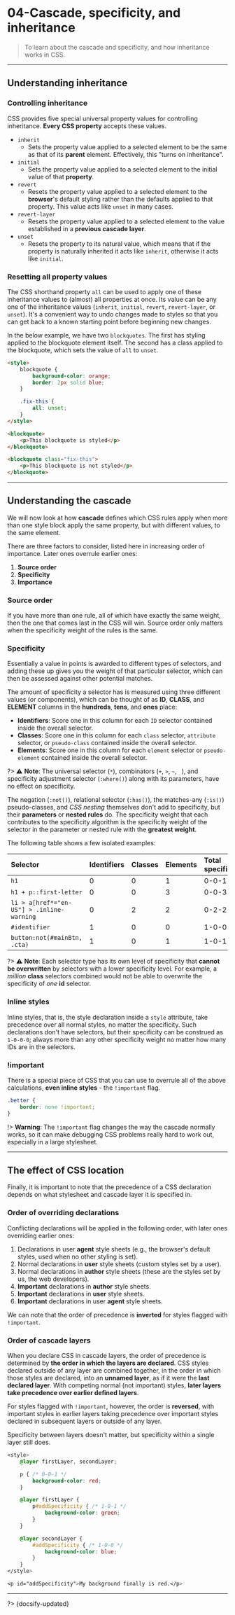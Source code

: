 # 04-Cascade, specificity, and inheritance

> To learn about the cascade and specificity, and how inheritance works in CSS.

---

## Understanding inheritance

### Controlling inheritance

CSS provides five special universal property values for controlling inheritance. **Every CSS property** accepts these values.

- `inherit`
  - Sets the property value applied to a selected element to be the same as that of its **parent** element. Effectively, this "turns on inheritance".
- `initial`
  - Sets the property value applied to a selected element to the initial value of that **property**.
- `revert`
  - Resets the property value applied to a selected element to the **browser**'s default styling rather than the defaults applied to that property. This value acts like `unset` in many cases.
- `revert-layer`
  - Resets the property value applied to a selected element to the value established in a **previous cascade layer**.
- `unset`
  - Resets the property to its natural value, which means that if the property is naturally inherited it acts like `inherit`, otherwise it acts like `initial`.

### Resetting all property values

The CSS shorthand property `all` can be used to apply one of these inheritance values to (almost) all properties at once. Its value can be any one of the inheritance values (`inherit`, `initial`, `revert`, `revert-layer`, or `unset`). It's a convenient way to undo changes made to styles so that you can get back to a known starting point before beginning new changes.

In the below example, we have two `blockquotes`. The first has styling applied to the blockquote element itself. The second has a class applied to the blockquote, which sets the value of `all` to `unset`.

```html
<style>
    blockquote {
        background-color: orange;
        border: 2px solid blue;
    }

    .fix-this {
        all: unset;
    }
</style>

<blockquote>
    <p>This blockquote is styled</p>
</blockquote>

<blockquote class="fix-this">
    <p>This blockquote is not styled</p>
</blockquote>
```

---

## Understanding the cascade

We will now look at how **cascade** defines which CSS rules apply when more than one style block apply the same property, but with different values, to the same element.

There are three factors to consider, listed here in increasing order of importance. Later ones overrule earlier ones:
1. **Source order**
2. **Specificity**
3. **Importance**

### Source order

If you have more than one rule, all of which have exactly the same weight, then the one that comes last in the CSS will win. Source order only matters when the specificity weight of the rules is the same.

### Specificity

Essentially a value in points is awarded to different types of selectors, and adding these up gives you the weight of that particular selector, which can then be assessed against other potential matches.

The amount of specificity a selector has is measured using three different values (or components), which can be thought of as **ID**, **CLASS**, and **ELEMENT** columns in the **hundreds**, **tens**, and **ones** place:

- **Identifiers**: Score one in this column for each `ID` selector contained inside the overall selector.
- **Classes**: Score one in this column for each `class` selector, `attribute` selector, or `pseudo-class` contained inside the overall selector.
- **Elements**: Score one in this column for each `element` selector or `pseudo-element` contained inside the overall selector.

?> ⚠️ **Note**: The universal selector (`*`), combinators (`+`, `>`, `~`, ` `), and specificity adjustment selector (`:where()`) along with its parameters, have no effect on specificity.

The negation (`:not()`), relational selector (`:has()`), the matches-any (`:is()`) pseudo-classes, and *CSS nesting* themselves don't add to specificity, but their **parameters** or **nested rules** do. The specificity weight that each contributes to the specificity algorithm is the specificity weight of the selector in the parameter or nested rule with the **greatest weight**.

The following table shows a few isolated examples:

| Selector                                  | Identifiers | Classes | Elements | Total specificity |
| :---------------------------------------- | :---------- | :------ | :------- | :---------------- |
| `h1`                                      | 0           | 0       | 1        | 0-0-1             |
| `h1 + p::first-letter `                   | 0           | 0       | 3        | 0-0-3             |
| `li > a[href*="en-US"] > .inline-warning` | 0           | 2       | 2        | 0-2-2             |
| `#identifier`                             | 1           | 0       | 0        | 1-0-0             |
| `button:not(#mainBtn, .cta)`              | 1           | 0       | 1        | 1-0-1             |

?> ⚠️ **Note**: Each selector type has its own level of specificity that **cannot be overwritten** by selectors with a lower specificity level. For example, a *million* **class** selectors combined would not be able to overwrite the specificity of *one* **id** selector.

### Inline styles

Inline styles, that is, the style declaration inside a `style` attribute, take precedence over all normal styles, no matter the specificity. Such declarations don't have selectors, but their specificity can be construed as `1-0-0-0`; always more than any other specificity weight no matter how many IDs are in the selectors.

### !important

There is a special piece of CSS that you can use to overrule all of the above calculations, **even inline styles** - the `!important` flag.

```css
.better {
    border: none !important;
}
```

!> **Warning**: The `!important` flag changes the way the cascade normally works, so it can make debugging CSS problems really hard to work out, especially in a large stylesheet.

---

## The effect of CSS location

Finally, it is important to note that the precedence of a CSS declaration depends on what stylesheet and cascade layer it is specified in.

### Order of overriding declarations

Conflicting declarations will be applied in the following order, with later ones overriding earlier ones:

1. Declarations in user **agent** style sheets (e.g., the browser's default styles, used when no other styling is set).
2. Normal declarations in **user** style sheets (custom styles set by a user).
3. Normal declarations in **author** style sheets (these are the styles set by us, the web developers).
4. **Important** declarations in **author** style sheets.
5. **Important** declarations in **user** style sheets.
6. **Important** declarations in user **agent** style sheets.

We can note that the order of precedence is **inverted** for styles flagged with `!important`.

### Order of cascade layers

When you declare CSS in cascade layers, the order of precedence is determined by **the order in which the layers are declared**. CSS styles declared outside of any layer are combined together, in the order in which those styles are declared, into an **unnamed layer**, as if it were the **last declared layer**. With competing normal (not important) styles, **later layers take precedence over earlier defined layers**.

For styles flagged with `!important`, however, the order is **reversed**, with important styles in earlier layers taking precedence over important styles declared in subsequent layers or outside of any layer.

Specificity between layers doesn't matter, but specificity within a single layer still does.

```css
<style>
    @layer firstLayer, secondLayer;

    p { /* 0-0-1 */
        background-color: red;
    }

    @layer firstLayer {
        p#addSpecificity { /* 1-0-1 */
            background-color: green;
        }
    }

    @layer secondLayer {
        #addSpecificity { /* 1-0-0 */
            background-color: blue;
        }
    }
</style>

<p id="addSpecificity">My background finally is red.</p>
```



---

?> {docsify-updated}
